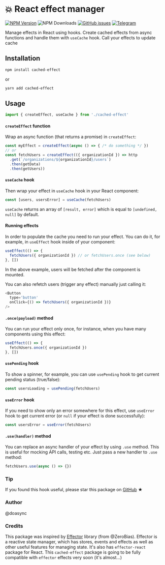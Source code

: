 # 💥 React effect manager

[![NPM Version][npm-image]][npm-url] ![NPM Downloads][downloads-image] [![GitHub issues][issues-image]][issues-url] [![Telegram][telegram-image]][telegram-url]

[npm-image]: https://img.shields.io/npm/v/cached-effect.svg
[npm-url]: https://www.npmjs.com/package/cached-effect
[downloads-image]: https://img.shields.io/npm/dw/cached-effect.svg
[issues-image]: https://img.shields.io/github/issues/doasync/cached-effect.svg
[issues-url]: https://github.com/doasync/cached-effect/issues
[telegram-image]: http://i.imgur.com/WANXk3d.png
[telegram-url]: https://t.me/doasync

Manage effects in React using hooks. Create cached effects from async functions and handle them with `useCache` hook. Call your effects to update cache

## Installation

```bash
npm install cached-effect
```

or

```bash
yarn add cached-effect
```

## Usage

```js
import { createEffect, useCache } from './cached-effect'
```

#### `createEffect` function

Wrap an async function (that returns a promise) in `createEffect`:

```js
const myEffect = createEffect(async () => { /* do something */ })
// or
const fetchUsers = createEffect(({ organizationId }) => http
  .get(`/organizations/${organizationId}/users`)
  .then(getData)
  .then(getUsers))
```

#### `useCache` hook

Then wrap your effect in `useCache` hook in your React component:

```js
const [users, usersError] = useCache(fetchUsers)
```

`useCache` returns an array of `[result, error]` which is
equal to `[undefined, null]` by default.

#### Running effects

In order to populate the cache you need to run your effect.
You can do it, for example, in `useEffect` hook inside of your component:

```js
useEffect(() => {
  fetchUsers({ organizationId }) // or fetchUsers.once (see below)
}, [])
```

In the above example, users will be fetched after the component is mounted.

You can also refetch users (trigger any effect) manually just calling it:

```js
<Button
  type='button'
  onClick={() => fetchUsers({ organizationId })}
/>
```

#### `.once(payload)` method

You can run your effect only once, for instance,
when you have many components using this effect:

```js
useEffect(() => {
  fetchUsers.once({ organizationId })
}, [])
```

#### `usePending` hook

To show a spinner, for example, you can use `usePending` hook
to get current pending status (true/false):

```js
const usersLoading = usePending(fetchUsers)
```

#### `useError` hook

If you need to show only an error somewhere for this effect, use `useError` hook
to get current error (or `null` if your effect is done successfully):

```js
const usersError = useError(fetchUsers)
```

#### `.use(handler)` method

You can replace an async handler of your effect by using `.use` method.
This is useful for mocking API calls, testing etc.
Just pass a new handler to `.use` method:

```js
fetchUsers.use(async () => {})
```

### Tip

If you found this hook useful, please star this package on [GitHub](https://github.com/doasync/cached-effect) ★

### Author

@doasync

### Credits

This package was inspired by [Effector](https://github.com/zerobias/effector) library (from @ZeroBias). Effector is a reactive state manager, which has stores, events and effects as well as other useful features for managing state. It's also has `effector-react` package for React. This `cached-effect` package is going to be fully compatible with `effector` effects very soon (it's almost...)
